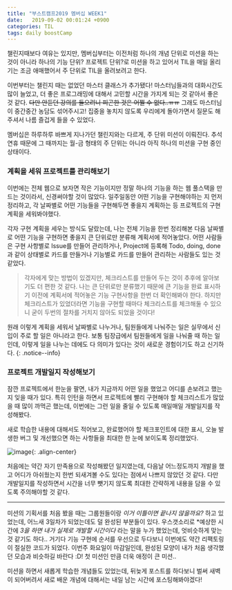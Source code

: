 ```yaml
---
title: "부스트캠프2019 멤버십 WEEK1"
date:   2019-09-02 00:01:24 +0900
categories: TIL
tags: daily boostCamp
--- 
```


챌린지때보다 여유는 있지만, 멤버십부터는 이전처럼 하나의 개념 단위로 미션을 하는 것이 아니라 하나의 기능 단위? 프로젝트 단위?로 미션을 하고 있어서 TIL을 매일 올리기는 조금 애매했어서 주 단위로 TIL을 올려보려고 한다.  

이번부터는 챌린지 때는 없었던 마스터 클래스가 추가됐다! 마스터님들과의 대화시간도 많이 늘었고, 더 좋은 프로그래밍에 대해서 고민할 시간을 가지게 되는 것 같아서 좋은 것 같다. ~~다만 안듣던 강의를 들으려니 피곤한 것은 어쩔 수 없다..ㅠㅠ~~ 그래도 마스터님이 중간중간 농담도 섞어주시고! 집중을 놓치지 않도록 우리에게 돌아가면서 질문도 해주셔서 나름 즐겁게 들을 수 있었다.  
  
멤버십은 하루하루 바쁘게 지나가던 챌린지와는 다르게, 주 단위 미션이 이뤄진다. 추석 연휴 때문에 그 때까지는 월-금 형태의 주 단위는 아니라 아직 하나의 미션을 구현 중인 상태이다.  
  
### 계획을 세워 프로젝트를 관리해보기

이번에는 전체 웹으로 보자면 작은 기능이지만 정말 하나의 기능을 하는 웹 풀스택을 만드는 것이라서, 신경써야할 것이 많았다. 일주일동안 어떤 기능을 구현해야하는 지 먼저 정리하고, 각 날짜별로 어떤 기능들을 구현해두면 좋을지 계획하는 등 프로젝트의 구현 계획을 세워봐야했다.  
  
각자 구현 계획을 세우는 방식도 달랐는데, 나는 전체 기능을 한번 정리해본 다음 날짜별로 어떤 기능을 구현하면 좋을지 큰 단위로만 분류해 계획서에 적어놓았다. 어떤 사람들은 구현 사항별로 Issue를 만들어 관리하거나, Project에 등록해 Todo, doing, done과 같이 상태별로 카드를 만들거나 기능별로 카드를 만들어 관리하는 사람들도 있는 것 같았다.  
   
> 각자에게 맞는 방법이 있겠지만, 체크리스트를 만들어 두는 것이 추후에 알아보기도 더 편한 것 같다. 나는 큰 단위로만 분류했기 때문에 큰 기능을 완료 표시하기 이전에 계획서에 적어놓은 기능 구현사항을 한번 더 확인해봐야 한다. 하지만 체크리스트가 있었더라면 기능을 구현할 때마다 체크리스트를 체크해둘 수 있으니 굳이 두번의 절차를 거치지 않아도 되었을 것이다!
  
원래 이렇게 계획을 세워서 날짜별로 나누거나, 팀원들에게 나눠주는 일은 실무에서 신입이 주로 할 일은 아니라고 한다. 보통 팀장급에서 팀원들에게 일을 나눠줄 때 하는 일인데, 이렇게 일을 나누는 데에도 다 의미가 있다는 것이 새로운 경험이기도 하고 신기하다. 
{: .notice--info}

### 프로젝트 개발일지 작성해보기

잠깐 프로젝트에서 한눈을 팔면, 내가 지금까지 어떤 일을 했었고 어디를 손보려고 했는지 잊을 때가 있다. 특히 인턴을 하면서 프로젝트에 빨리 구현해야 할 체크리스트가 많았을 때 많이 까먹곤 했는데, 이번에는 그런 일을 줄일 수 있도록 매일매일 개발일지를 작성해봤다.  
  
새로 학습한 내용에 대해서도 적어보고, 완료했어야 할 체크포인트에 대한 표시, 오늘 발생한 버그 및 개선했으면 하는 사항들을 최대한 한 눈에 보이도록 정리했었다.  
  
![image](https://user-images.githubusercontent.com/42017052/64078696-bf114500-cd18-11e9-902d-6524742641c5.png){: .align-center}  
  
처음에는 약간 자기 만족용으로 작성해봤던 일지였는데, 다음날 어느정도까지 개발을 했고 어디가 아쉬웠는지 한번 되새겨볼 수도 있다는 점에서 나쁘지 않았던 것 같다. 다만 개발일지를 작성하면서 시간을 너무 뺏기지 않도록 최대한 간략하게 내용을 담을 수 있도록 주의해야할 것 같다.  
  
___

미션의 기획서를 처음 봤을 때는 그룹원들이랑 *이거 이틀이면 끝나지 않을까요?* 하고 있었는데, 어느새 3일차가 되었는데도 덜 완성된 부분들이 있다. 우스갯소리로 *예상한 시간에 *3을 하면 내가 실제로 개발할 시간이다* 라는 말을 누가 했었는데, 엇비슷하게 맞는 것 같기도 하다.. 거기다 기능 구현에 순서를 우선으로 두다보니 이번에도 약간 리팩토링이 절실한 코드가 되었다. 이번주 화요일이 마감일인데, 완성된 모양이 내가 처음 생각했던 모습과 비슷하길 바란다 :D! 첫 미션인 만큼 더욱 애정이 큰 미션..  

미션을 하면서 새롭게 학습한 개념들도 있었는데, 뒤늦게 포스트를 하다보니 벌써 새벽이 되어버려서 새로 배운 개념에 대해서는 내일 남는 시간에 포스팅해봐야겠다!  